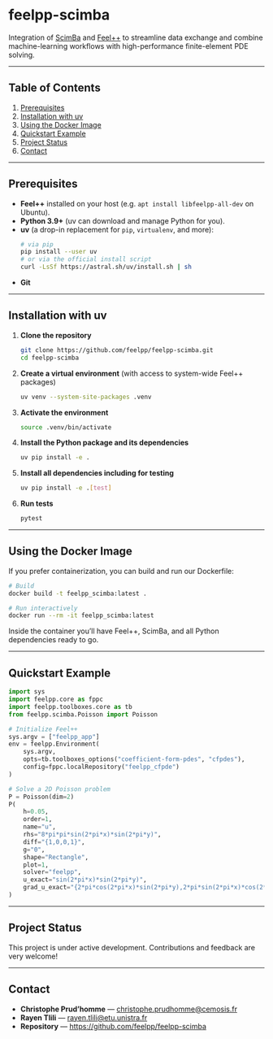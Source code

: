 # feelpp-scimba

Integration of [ScimBa](https://pypi.org/project/scimba/) and [Feel++](https://docs.feelpp.org/) to streamline data exchange and combine machine-learning workflows with high-performance finite-element PDE solving.

---

## Table of Contents

1. [Prerequisites](#prerequisites)  
2. [Installation with uv](#installation-with-uv)  
3. [Using the Docker Image](#using-the-docker-image)  
4. [Quickstart Example](#quickstart-example)  
5. [Project Status](#project-status)  
6. [Contact](#contact)  

---

## Prerequisites

- **Feel++** installed on your host (e.g. `apt install libfeelpp-all-dev` on Ubuntu).  
- **Python 3.9+** (uv can download and manage Python for you).  
- **uv** (a drop-in replacement for `pip`, `virtualenv`, and more):  
  ```bash
  # via pip
  pip install --user uv
  # or via the official install script
  curl -LsSf https://astral.sh/uv/install.sh | sh
  ```  
- **Git**  

---

## Installation with uv

1. **Clone the repository**  
   ```bash
   git clone https://github.com/feelpp/feelpp-scimba.git
   cd feelpp-scimba
   ```

2. **Create a virtual environment** (with access to system-wide Feel++ packages)  
   ```bash
   uv venv --system-site-packages .venv
   ```

3. **Activate the environment**  
   ```bash
   source .venv/bin/activate
   ```

4. **Install the Python package and its dependencies**  
   ```bash
   uv pip install -e .
   ```

5. **Install all dependencies including for testing**
   ```bash
   uv pip install -e .[test]
   ```

6. **Run tests**
   ```bash
   pytest
   ```

---

## Using the Docker Image

If you prefer containerization, you can build and run our Dockerfile:

```bash
# Build
docker build -t feelpp_scimba:latest .

# Run interactively
docker run --rm -it feelpp_scimba:latest
```

Inside the container you’ll have Feel++, ScimBa, and all Python dependencies ready to go.

---

## Quickstart Example

```python
import sys
import feelpp.core as fppc
import feelpp.toolboxes.core as tb
from feelpp.scimba.Poisson import Poisson

# Initialize Feel++
sys.argv = ["feelpp_app"]
env = feelpp.Environment(
    sys.argv,
    opts=tb.toolboxes_options("coefficient-form-pdes", "cfpdes"),
    config=fppc.localRepository("feelpp_cfpde")
)

# Solve a 2D Poisson problem
P = Poisson(dim=2)
P(
    h=0.05, 
    order=1,
    name="u",
    rhs="8*pi*pi*sin(2*pi*x)*sin(2*pi*y)",
    diff="{1,0,0,1}",
    g="0",
    shape="Rectangle",
    plot=1,
    solver="feelpp",
    u_exact="sin(2*pi*x)*sin(2*pi*y)",
    grad_u_exact="{2*pi*cos(2*pi*x)*sin(2*pi*y),2*pi*sin(2*pi*x)*cos(2*pi*y)}"
)
```

---

## Project Status

This project is under active development. Contributions and feedback are very welcome!

---

## Contact

- **Christophe Prud’homme** — <christophe.prudhomme@cemosis.fr>  
- **Rayen Tlili** — <rayen.tlili@etu.unistra.fr>  
- **Repository** — https://github.com/feelpp/feelpp-scimba
